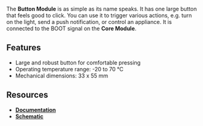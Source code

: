 The **Button Module** is as simple as its name speaks. It has one large button that feels good to click. You can use it to trigger various actions, e.g. turn on the light, send a push notification, or control an appliance. It is connected to the BOOT signal on the **Core Module**.

## Features

* Large and robust button for comfortable pressing
* Operating temperature range: -20 to 70 °C
* Mechanical dimensions: 33 x 55 mm

## Resources

* [**Documentation**](https://www.bigclown.com/doc/hardware/about-button-module/)
* [**Schematic**](https://github.com/bigclownlabs/bc-hardware/tree/master/out/bc-button-module)
